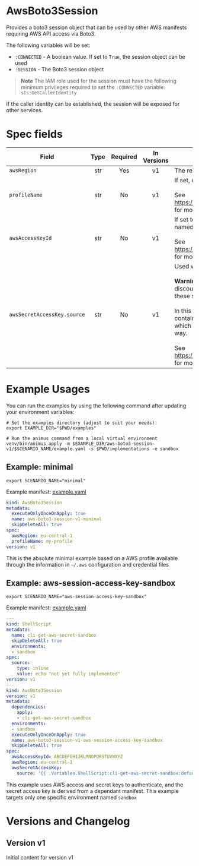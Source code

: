 # AwsBoto3Session

Provides a boto3 session object that can be used by other AWS manifests requiring AWS API access via Boto3.

The following variables will be set:

* `:CONNECTED` - A boolean value. If set to `True`, the session object can be used
* `:SESSION` - The Boto3 session object

> **Note**
> The IAM role used for the session must have the following minimum privileges required to set the `:CONNECTED` variable: `sts:GetCallerIdentity`

If the caller identity can be established, the session will be exposed for other services.


# Spec fields

| Field                       | Type    | Required | In Versions | Description                                                                                                                                                                                                                                                                                                                                                                                                                                                                                                                                                                                                       |
|-----------------------------|:-------:|:--------:|:-----------:|-------------------------------------------------------------------------------------------------------------------------------------------------------------------------------------------------------------------------------------------------------------------------------------------------------------------------------------------------------------------------------------------------------------------------------------------------------------------------------------------------------------------------------------------------------------------------------------------------------------------|
| `awsRegion`                 | str     | Yes      | v1          | The region to set                                                                                                                                                                                                                                                                                                                                                                                                                                                                                                                                                                                                 |
| `profileName`               | str     | No       | v1          | If set, use the named profile for the session authentication.<br><br>See https://boto3.amazonaws.com/v1/documentation/api/latest/guide/session.html for more information.                                                                                                                                                                                                                                                                                                                                                                                                                                         |
| `awsAccessKeyId`            | str     | No       | v1          | If set together with `awsSecretAccessKey`, use the supplied credentials. The named profile, if set, will take preference for the session authentication.<br><br>See https://boto3.amazonaws.com/v1/documentation/api/latest/guide/session.html for more information.                                                                                                                                                                                                                                                                                                                                              |
| `awsSecretAccessKey.source` | str     | No       | v1          | Used with awsAccessKeyId<br><br>**Warning**: Use of sensitive information like credentials in manifests is highly discouraged. However, when a secrets store is used to retrieve credentials, these settings can be used. Using profiles is preferred.<br><br>In this implementation, the `source` points to a name of a variable that will contain the secret value. The variable is typically set by another manifest which should be added as a dependency to this manifest when used in this way.<br><br>See https://boto3.amazonaws.com/v1/documentation/api/latest/guide/session.html for more information. |


# Example Usages

You can run the examples by using the following command after updating your environment variables:

```shell
# Set the examples directory (adjust to suit your needs):
export EXAMPLE_DIR="$PWD/examples"

# Run the animus command from a local virtual environment
venv/bin/animus apply -m $EXAMPLE_DIR/aws-boto3-session-v1/$SCENARIO_NAME/example.yaml -s $PWD/implementations -e sandbox
```

## Example: minimal

```shell
export SCENARIO_NAME="minimal"
```

Example manifest: [example.yaml](/media/nicc777/data/nicc777/git/Personal/GitHub/py-animus-extensions/examples/aws-boto3-session-v1/minimal/example.yaml)

```yaml
kind: AwsBoto3Session
metadata:
  executeOnlyOnceOnApply: true
  name: aws-boto3-session-v1-minimal
  skipDeleteAll: true
spec:
  awsRegion: eu-central-1
  profileName: my-profile
version: v1

```

This is the absolute minimal example based on a AWS profile available through the information in `~/.aws` configuration and credential files

        

## Example: aws-session-access-key-sandbox

```shell
export SCENARIO_NAME="aws-session-access-key-sandbox"
```

Example manifest: [example.yaml](/media/nicc777/data/nicc777/git/Personal/GitHub/py-animus-extensions/examples/aws-boto3-session-v1/aws-session-access-key-sandbox/example.yaml)

```yaml
---
kind: ShellScript
metadata:
  name: cli-get-aws-secret-sandbox
  skipDeleteAll: true
  environments:
  - sandbox
spec:
  source:
    type: inline
    value: echo "not yet fully implemented"
version: v1
---
kind: AwsBoto3Session
version: v1
metadata:
  dependencies:
    apply: 
    - cli-get-aws-secret-sandbox
  environments:
  - sandbox
  executeOnlyOnceOnApply: true
  name: aws-boto3-session-v1-aws-session-access-key-sandbox
  skipDeleteAll: true
spec:
  awsAccessKeyId: ABCDEFGHIJKLMNOPQRSTUVWXYZ
  awsRegion: eu-central-1
  awsSecretAccessKey:
    source: '{{ .Variables.ShellScript:cli-get-aws-secret-sandbox:default:STDOUT }}'
```

This example uses AWS access and secret keys to authenticate, and the secret access key is derived from a dependant manifest. This example targets only one specific environment named `sandbox`

        

# Versions and Changelog

## Version v1

Initial content for version v1
